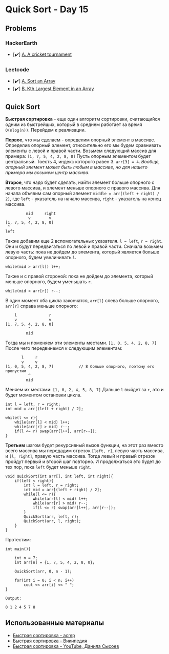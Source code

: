 # Quick Sort - Day 15

## Problems

### HackerEarth
- [✔️] [A. A cricket tournament](https://www.hackerearth.com/practice/algorithms/sorting/quick-sort/practice-problems/algorithm/chef-and-chefa-a5c8800a/)

### Leetcode

- [✔️] [A. Sort an Array](https://leetcode.com/problems/sort-an-array/)
- [✔️] [B. Kth Largest Element in an Array](https://leetcode.com/problems/kth-largest-element-in-an-array/submissions/)


## Quick Sort

**Быстрая сортировка** - еще один алгоритм сортировки, считающийся одним из быстрейших, который в среднем работает за время `O(nlog(n))`. Перейдем к реализации.

**Первое**, что мы сделаем - определим опорный элемент в массиве. Определив опорный элемент, относительно его мы будем сравнивать элементы с левой и правой части. Возьмем следующий массив для примера:
`[1, 7, 5, 4, 2, 8, 0]`
Пусть опорным элементом будет центральный. Тоесть 4, индекс которого равен 3. `arr[3] = 4`. 
*Вообще, опорный элемент может быть любым в массиве, но для нашего примера мы возьмем центр массива.*

**Второе**, что надо будет сделать, найти элемент больше опорного с левого массива, и элемент меньше опорного с правого массива. Для начала объявим сам опорный элемент `middle = arr[(left + right) / 2]`, где `left` - указатель на начало массива, `right` - указатель на конец массива. 
```
		 mid	 right
		  v	       v
[1, 7, 5, 4, 2, 8, 0]
 ^
left
```
Также добавим еще 2 вспомогательных указателя. `l = left`, `r = right`.  Они и будут передвигаться по левой и правой части. 
Сначала возьмем левую часть: пока не дойдем до элемента, который является больше опорного, будем увеличивать `l`.
```
while(mid > arr[l]) l++;
```
Также и с правой стороной: пока не дойдем до элемента, который меньше опорного, будем уменьшать `r`.
```
while(mid < arr[r]) r--;
```
В один момент оба цикла закончатся, `arr[l]` слева больше опорного, `arr[r]` справа меньше опорного:
```
    l			   r
    v			   v
[1, 7, 5, 4, 2, 8, 0]
		  ^
		 mid
```
Тогда мы и поменяем эти элементы местами.
`[1, 0, 5, 4, 2, 8, 7]`
После чего передвинемся к следующим элементам:
```
       l     r
       v	 v
[1, 0, 5, 4, 2, 8, 7]			// 8 больше опорного, поэтому его пропустим
		  ^
		 mid
```

Меняем их местами: `[1, 0, 2, 4, 5, 8, 7]`
Дальше `l` выйдет за `r`, это и будет моментом остановки цикла.
```
int l = left, r = right;
int mid = arr[(left + right) / 2];

while(l <= r){
	while(arr[l] < mid) l++;
	while(arr[r] > mid) r--;
	if(l <= r) swap(arr[l++], arr[r--]);
}
```

**Третьим** шагом будет рекурсивный вызов функции, на этот раз вместо всего массива мы передадим отрезок `[left, r]`, левую часть массива, и `[l, right]`, правую часть массива. Тогда левый и правый отрезок пройдут первый и второй шаг повторно. И продолжаться это будет до тех пор, пока `left` будет меньше `right`.

```
void QuickSort(int arr[], int left, int right){
	if(left < right){
		int l = left, r = right;
		int mid = arr[(left + right) / 2];
		while(l <= r){
			while(arr[l] < mid) l++;
			while(arr[r] > mid) r--;
			if(l <= r) swap(arr[l++], arr[r--]);
		}
		QuickSort(arr, left, r);
		QuickSort(arr, l, right);
	}
}
```

Протестим:
```
int main(){
  
	int n = 7;
	int arr[n] = {1, 7, 5, 4, 2, 8, 0};
	  
	QuickSort(arr, 0, n - 1);
	
	for(int i = 0; i < n; i++)
		cout << arr[i] << " ";
}
```
`Output:`
```
0 1 2 4 5 7 8
```

## Использованные материалы
- [Быстрая сортировка - acmp](https://acmp.ru/asp/do/index.asp?main=topic&id_course=1&id_section=7&id_topic=119)
- [Быстрая сортировка - Википедия](https://ru.wikipedia.org/wiki/Быстрая_сортировка)
- [Быстрая сортировка - YouTube, Данила Сысоев](https://www.youtube.com/watch?v=9wqFEyeu3D8)